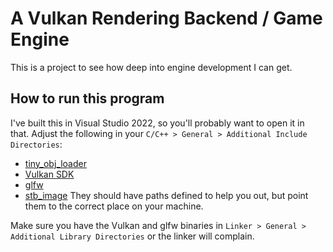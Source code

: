 # A Vulkan Rendering Backend / Game Engine
This is a project to see how deep into engine development I can get.

## How to run this program
I've built this in Visual Studio 2022, so you'll probably want to open it in that.
Adjust the following in your `C/C++ > General > Additional Include Directories`:
- [tiny_obj_loader](https://github.com/tinyobjloader/tinyobjloader/blob/release/tiny_obj_loader.h)
- [Vulkan SDK](https://vulkan.lunarg.com/)
- [glfw](https://www.glfw.org/)
- [stb_image](https://github.com/nothings/stb/blob/master/stb_image.h)
They should have paths defined to help you out, but point them to the correct place on your machine.

Make sure you have the Vulkan and glfw binaries in `Linker > General > Additional Library Directories` or the linker will complain.